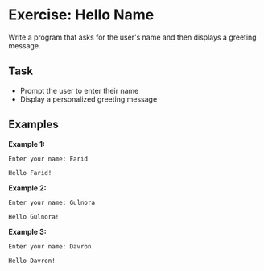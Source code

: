 # Exercise: Hello Name

Write a program that asks for the user's name and then displays a greeting message.

## Task

- Prompt the user to enter their name
- Display a personalized greeting message

## Examples

**Example 1:**

```
Enter your name: Farid
```

```
Hello Farid!
```

**Example 2:**

```
Enter your name: Gulnora
```

```
Hello Gulnora!
```

**Example 3:**

```
Enter your name: Davron
```

```
Hello Davron!
```
